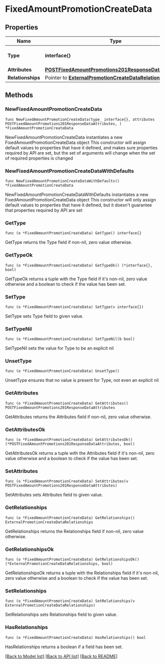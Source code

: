 # FixedAmountPromotionCreateData

## Properties

Name | Type | Description | Notes
------------ | ------------- | ------------- | -------------
**Type** | **interface{}** | The resource&#39;s type | 
**Attributes** | [**POSTFixedAmountPromotions201ResponseDataAttributes**](POSTFixedAmountPromotions201ResponseDataAttributes.md) |  | 
**Relationships** | Pointer to [**ExternalPromotionCreateDataRelationships**](ExternalPromotionCreateDataRelationships.md) |  | [optional] 

## Methods

### NewFixedAmountPromotionCreateData

`func NewFixedAmountPromotionCreateData(type_ interface{}, attributes POSTFixedAmountPromotions201ResponseDataAttributes, ) *FixedAmountPromotionCreateData`

NewFixedAmountPromotionCreateData instantiates a new FixedAmountPromotionCreateData object
This constructor will assign default values to properties that have it defined,
and makes sure properties required by API are set, but the set of arguments
will change when the set of required properties is changed

### NewFixedAmountPromotionCreateDataWithDefaults

`func NewFixedAmountPromotionCreateDataWithDefaults() *FixedAmountPromotionCreateData`

NewFixedAmountPromotionCreateDataWithDefaults instantiates a new FixedAmountPromotionCreateData object
This constructor will only assign default values to properties that have it defined,
but it doesn't guarantee that properties required by API are set

### GetType

`func (o *FixedAmountPromotionCreateData) GetType() interface{}`

GetType returns the Type field if non-nil, zero value otherwise.

### GetTypeOk

`func (o *FixedAmountPromotionCreateData) GetTypeOk() (*interface{}, bool)`

GetTypeOk returns a tuple with the Type field if it's non-nil, zero value otherwise
and a boolean to check if the value has been set.

### SetType

`func (o *FixedAmountPromotionCreateData) SetType(v interface{})`

SetType sets Type field to given value.


### SetTypeNil

`func (o *FixedAmountPromotionCreateData) SetTypeNil(b bool)`

 SetTypeNil sets the value for Type to be an explicit nil

### UnsetType
`func (o *FixedAmountPromotionCreateData) UnsetType()`

UnsetType ensures that no value is present for Type, not even an explicit nil
### GetAttributes

`func (o *FixedAmountPromotionCreateData) GetAttributes() POSTFixedAmountPromotions201ResponseDataAttributes`

GetAttributes returns the Attributes field if non-nil, zero value otherwise.

### GetAttributesOk

`func (o *FixedAmountPromotionCreateData) GetAttributesOk() (*POSTFixedAmountPromotions201ResponseDataAttributes, bool)`

GetAttributesOk returns a tuple with the Attributes field if it's non-nil, zero value otherwise
and a boolean to check if the value has been set.

### SetAttributes

`func (o *FixedAmountPromotionCreateData) SetAttributes(v POSTFixedAmountPromotions201ResponseDataAttributes)`

SetAttributes sets Attributes field to given value.


### GetRelationships

`func (o *FixedAmountPromotionCreateData) GetRelationships() ExternalPromotionCreateDataRelationships`

GetRelationships returns the Relationships field if non-nil, zero value otherwise.

### GetRelationshipsOk

`func (o *FixedAmountPromotionCreateData) GetRelationshipsOk() (*ExternalPromotionCreateDataRelationships, bool)`

GetRelationshipsOk returns a tuple with the Relationships field if it's non-nil, zero value otherwise
and a boolean to check if the value has been set.

### SetRelationships

`func (o *FixedAmountPromotionCreateData) SetRelationships(v ExternalPromotionCreateDataRelationships)`

SetRelationships sets Relationships field to given value.

### HasRelationships

`func (o *FixedAmountPromotionCreateData) HasRelationships() bool`

HasRelationships returns a boolean if a field has been set.


[[Back to Model list]](../README.md#documentation-for-models) [[Back to API list]](../README.md#documentation-for-api-endpoints) [[Back to README]](../README.md)


